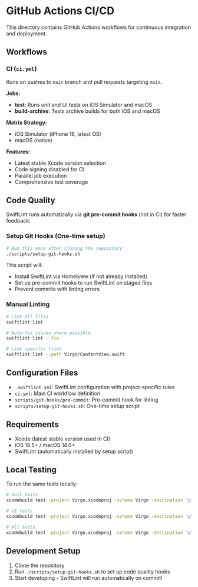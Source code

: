 # GitHub Actions CI/CD

This directory contains GitHub Actions workflows for continuous integration and deployment.

## Workflows

### CI (`ci.yml`)

Runs on pushes to `main` branch and pull requests targeting `main`.

**Jobs:**
- **test**: Runs unit and UI tests on iOS Simulator and macOS
- **build-archive**: Tests archive builds for both iOS and macOS

**Matrix Strategy:**
- iOS Simulator (iPhone 16, latest OS)
- macOS (native)

**Features:**
- Latest stable Xcode version selection
- Code signing disabled for CI
- Parallel job execution
- Comprehensive test coverage

## Code Quality

SwiftLint runs automatically via **git pre-commit hooks** (not in CI) for faster feedback:

### Setup Git Hooks (One-time setup)

```bash
# Run this once after cloning the repository
./scripts/setup-git-hooks.sh
```

This script will:
- Install SwiftLint via Homebrew (if not already installed)
- Set up pre-commit hooks to run SwiftLint on staged files
- Prevent commits with linting errors

### Manual Linting

```bash
# Lint all files
swiftlint lint

# Auto-fix issues where possible
swiftlint lint --fix

# Lint specific files
swiftlint lint --path Virgo/ContentView.swift
```

## Configuration Files

- `.swiftlint.yml`: SwiftLint configuration with project-specific rules
- `ci.yml`: Main CI workflow definition
- `scripts/git-hooks/pre-commit`: Pre-commit hook for linting
- `scripts/setup-git-hooks.sh`: One-time setup script

## Requirements

- Xcode (latest stable version used in CI)
- iOS 18.5+ / macOS 14.0+
- SwiftLint (automatically installed by setup script)

## Local Testing

To run the same tests locally:

```bash
# Unit tests
xcodebuild test -project Virgo.xcodeproj -scheme Virgo -destination 'platform=iOS Simulator,name=iPhone 16' -only-testing:VirgoTests

# UI tests  
xcodebuild test -project Virgo.xcodeproj -scheme Virgo -destination 'platform=iOS Simulator,name=iPhone 16' -only-testing:VirgoUITests

# All tests
xcodebuild test -project Virgo.xcodeproj -scheme Virgo -destination 'platform=iOS Simulator,name=iPhone 16'
```

## Development Setup

1. Clone the repository
2. Run `./scripts/setup-git-hooks.sh` to set up code quality hooks
3. Start developing - SwiftLint will run automatically on commit!